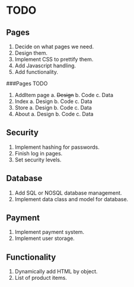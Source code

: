 ﻿# TODO

## Pages
1. Decide on what pages we need.
2. Design them.
3. Implement CSS to prettify them.
4. Add Javascript handling.
5. Add functionality.

###Pages TODO
1. AddItem page
	a. <del>Design</del>
	b. Code 
	c. Data
2. Index
	a. Design
	b. Code
	c. Data
3. Store
	a. Design
	b. Code
	c. Data
4. About
	a. Design
	b. Code
	c. Data

## Security
1. Implement hashing for passwords.
2. Finish log in pages.
3. Set security levels.

## Database
1. Add SQL or NOSQL database management.
2. Implement data class and model for database.

## Payment
1. Implement payment system.
2. Implement user storage.

## Functionality
1. Dynamically add HTML by object.
2. List of product items.
